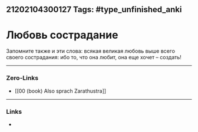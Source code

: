 21202104300127
Tags: #type_unfinished_anki
---
# Любовь  сострадание

Запомните также и эти слова: всякая великая любовь выше всего своего сострадания: ибо то, что она любит, она еще хочет – создать!

---
### Zero-Links
- [[00 (book) Also sprach Zarathustra]]
---
### Links
-